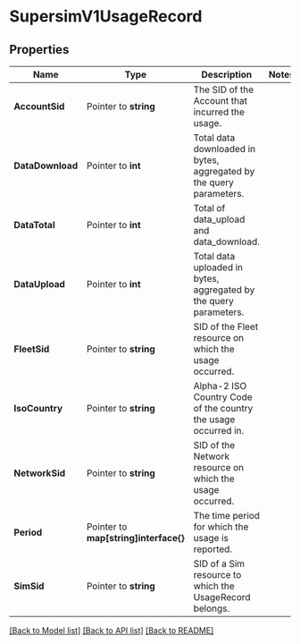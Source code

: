# SupersimV1UsageRecord

## Properties

Name | Type | Description | Notes
------------ | ------------- | ------------- | -------------
**AccountSid** | Pointer to **string** | The SID of the Account that incurred the usage. |
**DataDownload** | Pointer to **int** | Total data downloaded in bytes, aggregated by the query parameters. |
**DataTotal** | Pointer to **int** | Total of data_upload and data_download. |
**DataUpload** | Pointer to **int** | Total data uploaded in bytes, aggregated by the query parameters. |
**FleetSid** | Pointer to **string** | SID of the Fleet resource on which the usage occurred. |
**IsoCountry** | Pointer to **string** | Alpha-2 ISO Country Code of the country the usage occurred in. |
**NetworkSid** | Pointer to **string** | SID of the Network resource on which the usage occurred. |
**Period** | Pointer to **map[string]interface{}** | The time period for which the usage is reported. |
**SimSid** | Pointer to **string** | SID of a Sim resource to which the UsageRecord belongs. |

[[Back to Model list]](../README.md#documentation-for-models) [[Back to API list]](../README.md#documentation-for-api-endpoints) [[Back to README]](../README.md)



